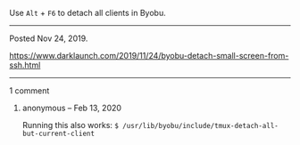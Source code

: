 Use `Alt` + `F6` to detach all clients in Byobu.

---

Posted Nov 24, 2019.

https://www.darklaunch.com/2019/11/24/byobu-detach-small-screen-from-ssh.html

---

1 comment

<ol><li><div>

anonymous &ndash; Feb 13, 2020<div>

Running this also works:
`$ /usr/lib/byobu/include/tmux-detach-all-but-current-client`

</div></div></li></ol>